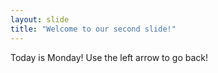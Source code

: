 ```yaml
---
layout: slide
title: "Welcome to our second slide!"
---
```

Today is Monday!
Use the left arrow to go back!
